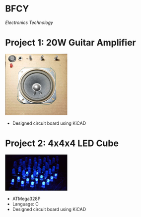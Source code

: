 # BFCY
*Electronics Technology*


# Project 1: 20W Guitar Amplifier
<img src="guitarampfront.jpg" alt="Front face of the guitar amplifier" width="200"/>


* Designed circuit board using KiCAD



# Project 2: 4x4x4 LED Cube
<img src="4x4x4LEDCube.jpg" alt="Image of an LED Cube with blue LEDs" width="200"/>


* ATMega328P
* Language: C
* Designed circuit board using KiCAD

